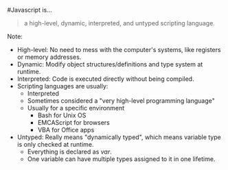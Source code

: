 #Javascript is...
> a high-level, dynamic, interpreted, and untyped scripting language.

Note:
+ High-level: No need to mess with the computer's systems, like registers or memory addresses.
+ Dynamic: Modify object structures/definitions and type system at runtime.
+ Interpreted: Code is executed directly without being compiled.
+ Scripting languages are usually:
    + Interpreted
    + Sometimes considered a "very high-level programming language"
    + Usually for a specific environment
        + Bash for Unix OS
        + EMCAScript for browsers
        + VBA for Office apps
+ Untyped: Really means "dynamically typed", which means variable type is only checked at runtime.
    + Everything is declared as _var_.
    + One variable can have multiple types assigned to it in one lifetime.